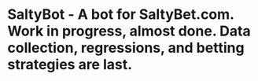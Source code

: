 # SaltyBot - A bot for SaltyBet.com.  Work in progress, almost done.  Data collection, regressions, and betting strategies are last.

